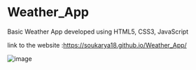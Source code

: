 # Weather_App
Basic Weather App developed using HTML5, CSS3, JavaScript

link to the website :https://soukarya18.github.io/Weather_App/


![image](https://github.com/soukarya18/Weather_App/assets/118377846/ca00215b-3dac-45e6-b9d3-0973ff985a5b)

